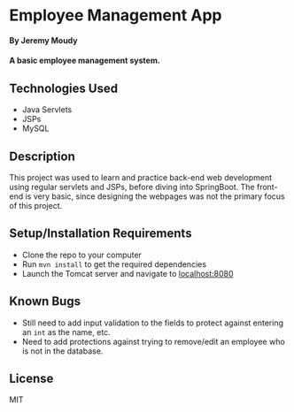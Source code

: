 # Employee Management App

#### By Jeremy Moudy

#### A basic employee management system. 

## Technologies Used
- Java Servlets 
- JSPs
- MySQL

## Description
This project was used to learn and practice back-end web development using regular servlets and JSPs, before 
diving into SpringBoot. The front-end is very basic, since designing the webpages was not the primary focus 
of this project. 

## Setup/Installation Requirements
- Clone the repo to your computer
- Run `mvn install` to get the required dependencies
- Launch the Tomcat server and navigate to <localhost:8080>

## Known Bugs
- Still need to add input validation to the fields to protect against entering an `int` as the name, etc.
- Need to add protections against trying to remove/edit an employee who is not in the database.

## License
MIT
